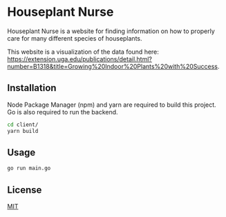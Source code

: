 # Houseplant Nurse

Houseplant Nurse is a website for finding information on how to properly care for many different species of houseplants.

This website is a visualization of the data found here: https://extension.uga.edu/publications/detail.html?number=B1318&title=Growing%20Indoor%20Plants%20with%20Success.

## Installation

Node Package Manager (npm) and yarn are required to build this project. Go is also required to run the backend.

```bash
cd client/
yarn build
```

## Usage

```bash
go run main.go
```

## License

[MIT](https://choosealicense.com/licenses/mit/)
